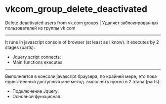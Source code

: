 vkcom_group_delete_deactivated
==============================

Delete deactivated users from vk.com groups | Удаляет заблокированных пользователей из группы vk.com

---
It runs in javascript console of browser (at least as I know).
It executes by 2 stages (parts):
- Jquery script connects;
- Main functions executes.
---
Выполняется в консоли javascript браузера, по крайней мере, это пока единственный доступный мне метод.
выполнять нужно в 2 этапа (parts):
- Подключение Jquery;
- Основной функционал.
